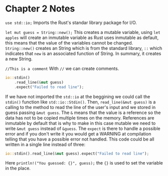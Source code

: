 # Chapter 2 Notes

`use std::io;` Imports the Rust's standar library package for I/O.


`let mut guess = String::new();` This creates a mutable variable, using `let apples` will create an inmutable variable as Rust uses inmutable as default, this means that the value of the variables cannot be changed. `String::new()` creates an String which is from the standard library, `::` which indicates that `new` is an associated function of String. In summary, it creates a new String.

`//This is a comment` With `//` we can create comments.

```rust
io::stdin()
    .read_line(&mut guess)
    .expect("Failed to read line"); 
```

If we have not imported the `std::io` at the beggining we could call the `stdin()` function like `std::io::Stdin()`. Then, `read_line(&mut guess)` is a calling to the method to read the line of the user's input and we stored in guess passing `&mut guess`. The `&` means that the value is a reference so the data has not to be copied multiple times on the memory. References are inmutable by default that is why to make in this case mutable we need to write `&mut guess` instead of `&guess`. The `expect` is there to handle a possible error and if you don't write it you would get a WARNING at compilation telling that you have a possible error not handled. This code could be all written in a single line instead of three:

```rust
io::stdin().read_line(&mut guess).expect("Failed to read line"); 
```

Here `println!("You guessed: {}", guess);` the `{}` is used to set the variable in the place.

